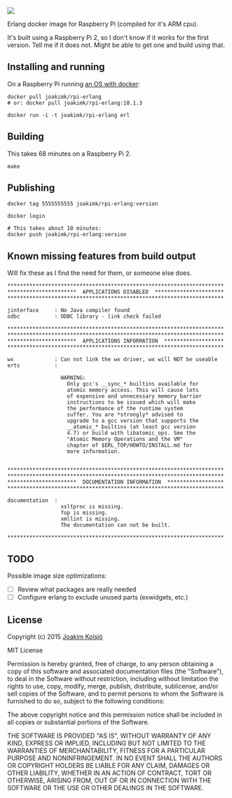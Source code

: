 [![](https://badge.imagelayers.io/joakimk/rpi-erlang:latest.svg)](https://imagelayers.io/?images=joakimk/rpi-erlang:latest 'Get your own badge on imagelayers.io')

Erlang docker image for Raspberry Pi (compiled for it's ARM cpu).

It's built using a Raspberry Pi 2, so I don't know if it works for the first version. Tell me if it does not. Might be able to get one and build using that.

## Installing and running

On a Raspberry Pi running [an OS with docker](http://blog.hypriot.com/downloads/):

    docker pull joakimk/rpi-erlang
    # or: docker pull joakimk/rpi-erlang:18.1.3

    docker run -i -t joakimk/rpi-erlang erl

## Building

This takes 68 minutes on a Raspberry Pi 2.

    make

## Publishing

    docker tag 5555555555 joakimk/rpi-erlang:version

    docker login

    # This takes about 10 minutes:
    docker push joakimk/rpi-erlang:version

## Known missing features from build output

Will fix these as I find the need for them, or someone else does.

    *********************************************************************
    **********************  APPLICATIONS DISABLED  **********************
    *********************************************************************

    jinterface     : No Java compiler found
    odbc           : ODBC library - link check failed

    *********************************************************************
    *********************************************************************
    **********************  APPLICATIONS INFORMATION  *******************
    *********************************************************************

    wx             : Can not link the wx driver, wx will NOT be useable
    erts           :

                     WARNING:
                       Only gcc's __sync_* builtins available for
                       atomic memory access. This will cause lots
                       of expensive and unnecessary memory barrier
                       instructions to be issued which will make
                       the performance of the runtime system
                       suffer. You are *strongly* advised to
                       upgrade to a gcc version that supports the
                       __atomic_* builtins (at least gcc version
                       4.7) or build with libatomic_ops. See the
                       "Atomic Memory Operations and the VM"
                       chapter of $ERL_TOP/HOWTO/INSTALL.md for
                       more information.


    *********************************************************************
    *********************************************************************
    **********************  DOCUMENTATION INFORMATION  ******************
    *********************************************************************

    documentation  :
                     xsltproc is missing.
                     fop is missing.
                     xmllint is missing.
                     The documentation can not be built.

    *********************************************************************

## TODO

Possible image size optimizations:

- [ ] Review what packages are really needed
- [ ] Configure erlang to exclude unused parts (exwidgets, etc.)

## License

Copyright (c) 2015 [Joakim Kolsjö](https://twitter.com/joakimk)

MIT License

Permission is hereby granted, free of charge, to any person obtaining
a copy of this software and associated documentation files (the
"Software"), to deal in the Software without restriction, including
without limitation the rights to use, copy, modify, merge, publish,
distribute, sublicense, and/or sell copies of the Software, and to
permit persons to whom the Software is furnished to do so, subject to
the following conditions:

The above copyright notice and this permission notice shall be
included in all copies or substantial portions of the Software.

THE SOFTWARE IS PROVIDED "AS IS", WITHOUT WARRANTY OF ANY KIND,
EXPRESS OR IMPLIED, INCLUDING BUT NOT LIMITED TO THE WARRANTIES OF
MERCHANTABILITY, FITNESS FOR A PARTICULAR PURPOSE AND
NONINFRINGEMENT. IN NO EVENT SHALL THE AUTHORS OR COPYRIGHT HOLDERS BE
LIABLE FOR ANY CLAIM, DAMAGES OR OTHER LIABILITY, WHETHER IN AN ACTION
OF CONTRACT, TORT OR OTHERWISE, ARISING FROM, OUT OF OR IN CONNECTION
WITH THE SOFTWARE OR THE USE OR OTHER DEALINGS IN THE SOFTWARE.
